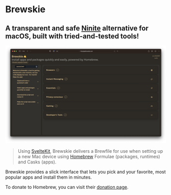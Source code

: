 # Brewskie

## A transparent and safe [Ninite](https://www.ninite.com/) alternative for macOS, built with tried-and-tested tools!

![getbrewskie.com @ Sept. 13th 2023, Orion](brewskie-130923.png)

> Using [SvelteKit](https://www.svelte.dev), Brewskie delivers a Brewfile for use when setting up a new Mac device using [Homebrew](https://www.brew.sh) Formulae (packages, runtimes) and Casks (apps).

Brewskie provides a slick interface that lets you pick and your favorite, most popular apps and install them in minutes.

To donate to Homebrew, you can visit their [donation page](https://github.com/homebrew/brew#donations).

